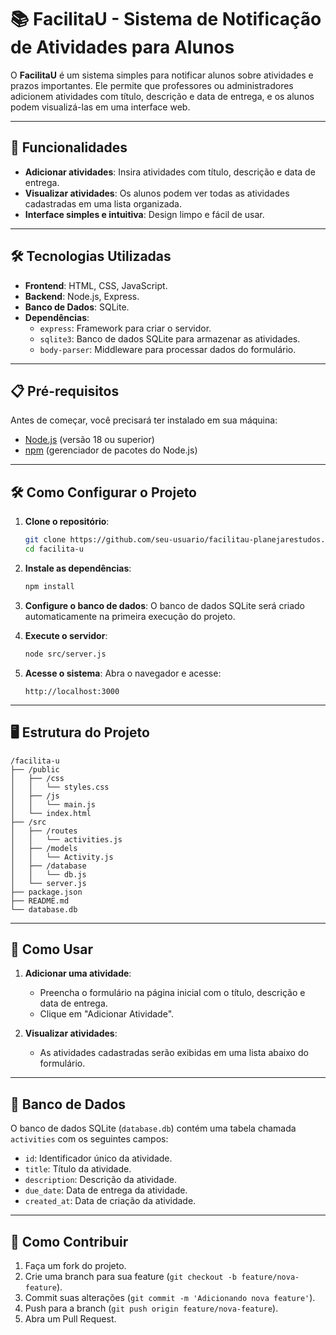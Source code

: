 # 📚 FacilitaU - Sistema de Notificação de Atividades para Alunos

O **FacilitaU** é um sistema simples para notificar alunos sobre atividades e prazos importantes. Ele permite que professores ou administradores adicionem atividades com título, descrição e data de entrega, e os alunos podem visualizá-las em uma interface web.

---

## 🚀 Funcionalidades

- **Adicionar atividades**: Insira atividades com título, descrição e data de entrega.
- **Visualizar atividades**: Os alunos podem ver todas as atividades cadastradas em uma lista organizada.
- **Interface simples e intuitiva**: Design limpo e fácil de usar.

---

## 🛠️ Tecnologias Utilizadas

- **Frontend**: HTML, CSS, JavaScript.
- **Backend**: Node.js, Express.
- **Banco de Dados**: SQLite.
- **Dependências**:
  - `express`: Framework para criar o servidor.
  - `sqlite3`: Banco de dados SQLite para armazenar as atividades.
  - `body-parser`: Middleware para processar dados do formulário.

---

## 📋 Pré-requisitos

Antes de começar, você precisará ter instalado em sua máquina:

- [Node.js](https://nodejs.org/) (versão 18 ou superior)
- [npm](https://www.npmjs.com/) (gerenciador de pacotes do Node.js)

---

## 🛠️ Como Configurar o Projeto

1. **Clone o repositório**:
   ```bash
   git clone https://github.com/seu-usuario/facilitau-planejarestudos.git
   cd facilita-u
   ```

2. **Instale as dependências**:
   ```bash
   npm install
   ```

3. **Configure o banco de dados**:
   O banco de dados SQLite será criado automaticamente na primeira execução do projeto.

4. **Execute o servidor**:
   ```bash
   node src/server.js
   ```

5. **Acesse o sistema**:
   Abra o navegador e acesse:
   ```
   http://localhost:3000
   ```

---

## 🖥️ Estrutura do Projeto

```
/facilita-u
├── /public
│   ├── /css
│   │   └── styles.css
│   ├── /js
│   │   └── main.js
│   └── index.html
├── /src
│   ├── /routes
│   │   └── activities.js
│   ├── /models
│   │   └── Activity.js
│   ├── /database
│   │   └── db.js
│   └── server.js
├── package.json
├── README.md
└── database.db
```

---

## 📝 Como Usar

1. **Adicionar uma atividade**:
   - Preencha o formulário na página inicial com o título, descrição e data de entrega.
   - Clique em "Adicionar Atividade".

2. **Visualizar atividades**:
   - As atividades cadastradas serão exibidas em uma lista abaixo do formulário.

---

## 📂 Banco de Dados

O banco de dados SQLite (`database.db`) contém uma tabela chamada `activities` com os seguintes campos:

- `id`: Identificador único da atividade.
- `title`: Título da atividade.
- `description`: Descrição da atividade.
- `due_date`: Data de entrega da atividade.
- `created_at`: Data de criação da atividade.

---

## 🐛 Como Contribuir

1. Faça um fork do projeto.
2. Crie uma branch para sua feature (`git checkout -b feature/nova-feature`).
3. Commit suas alterações (`git commit -m 'Adicionando nova feature'`).
4. Push para a branch (`git push origin feature/nova-feature`).
5. Abra um Pull Request.
